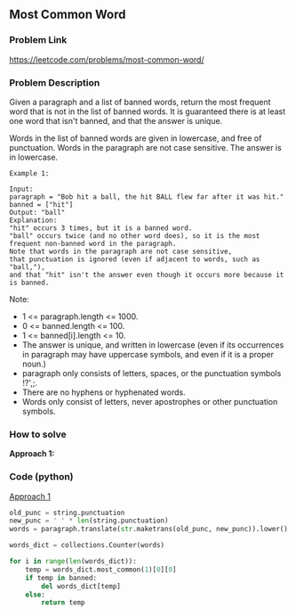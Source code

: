 ## Most Common Word

### Problem Link

https://leetcode.com/problems/most-common-word/

### Problem Description 

Given a paragraph and a list of banned words, return the most frequent word that is not in the list of banned words.  It is guaranteed there is at least one word that isn't banned, and that the answer is unique.

Words in the list of banned words are given in lowercase, and free of punctuation.  Words in the paragraph are not case sensitive.  The answer is in lowercase.

```
Example 1: 

Input: 
paragraph = "Bob hit a ball, the hit BALL flew far after it was hit."
banned = ["hit"]
Output: "ball"
Explanation: 
"hit" occurs 3 times, but it is a banned word.
"ball" occurs twice (and no other word does), so it is the most frequent non-banned word in the paragraph. 
Note that words in the paragraph are not case sensitive,
that punctuation is ignored (even if adjacent to words, such as "ball,"), 
and that "hit" isn't the answer even though it occurs more because it is banned.

```

Note:

* 1 <= paragraph.length <= 1000.
* 0 <= banned.length <= 100.
* 1 <= banned[i].length <= 10.
* The answer is unique, and written in lowercase (even if its occurrences in paragraph may have uppercase symbols, and even if it is a proper noun.)
* paragraph only consists of letters, spaces, or the punctuation symbols !?',;.
* There are no hyphens or hyphenated words.
* Words only consist of letters, never apostrophes or other punctuation symbols.

### How to solve 

**Approach 1:** 


### Code (python)

[Approach 1](https://github.com/yanray/leetcode/blob/master/problems/0234Palindrome_Linked_List/0234Palindrome_Linked_List1.py)

```python
old_punc = string.punctuation
new_punc = ' ' * len(string.punctuation)
words = paragraph.translate(str.maketrans(old_punc, new_punc)).lower().split()

words_dict = collections.Counter(words)

for i in range(len(words_dict)):
    temp = words_dict.most_common(1)[0][0]
    if temp in banned:
        del words_dict[temp]
    else:
        return temp
```

